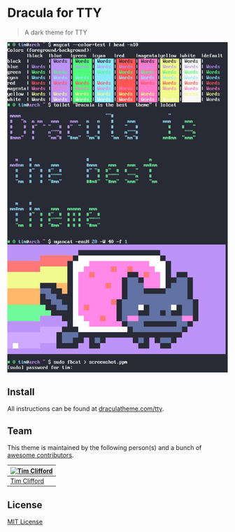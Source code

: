 # Dracula for TTY

> A dark theme for TTY

![Screenshot](./screenshot.png)

## Install

All instructions can be found at [draculatheme.com/tty](https://draculatheme.com/tty).

## Team

This theme is maintained by the following person(s) and a bunch of [awesome contributors](https://github.com/dracula/tty/graphs/contributors).

[![Tim Clifford](https://github.com/tim-clifford.png?size=100)](https://github.com/tim-clifford) |
--- |
[Tim Clifford](https://github.com/tim-clifford) |

## License

[MIT License](./LICENSE)
